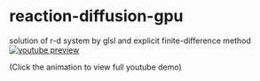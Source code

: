 # reaction-diffusion-gpu
solution of r-d system by glsl and explicit finite-difference method
\
[![youtube preview](https://j.gifs.com/oYLB0z.gif)](https://www.youtube.com/watch?v=xrXF3FsfMSE)

(Click the animation to view full youtube demo)
